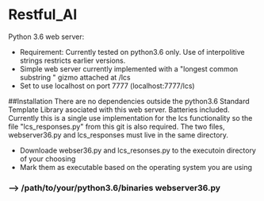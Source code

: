 # Restful_AI
Python 3.6 web server:
- Requirement: Currently tested on python3.6 only. Use of interpolitive strings restricts earlier versions.
- Simple web server currently implemented with a "longest common substring " gizmo attached at /lcs
- Set to use localhost on port 7777 (localhost:7777/lcs)

##Installation
There are no dependencies outside the python3.6 Standard Template Library asociated with this web server. 
Batteries included.
Currently this is a single use implementation for the lcs functionality so the file "lcs_responses.py" from this git is also required. The two files, webserver36.py and lcs_responses must live in the same directory.

- Downloade webser36.py and lcs_resonses.py to the executoin directory of your choosing
- Mark them as executable based on the operating system you are using
###  --> /path/to/your/python3.6/binaries webserver36.py
